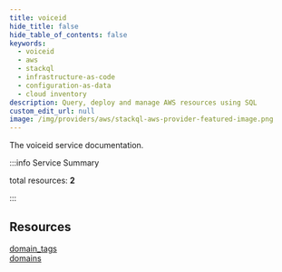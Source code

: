 ```yaml
---
title: voiceid
hide_title: false
hide_table_of_contents: false
keywords:
  - voiceid
  - aws
  - stackql
  - infrastructure-as-code
  - configuration-as-data
  - cloud inventory
description: Query, deploy and manage AWS resources using SQL
custom_edit_url: null
image: /img/providers/aws/stackql-aws-provider-featured-image.png
---
```


The voiceid service documentation.

:::info Service Summary

<div class="row">
<div class="providerDocColumn">
<span>total resources:&nbsp;<b>2</b></span><br />
</div>
</div>

:::

## Resources
<div class="row">
<div class="providerDocColumn">
<a href="/providers/aws/voiceid/domain_tags/">domain_tags</a>
</div>
<div class="providerDocColumn">
<a href="/providers/aws/voiceid/domains/">domains</a>
</div>
</div>